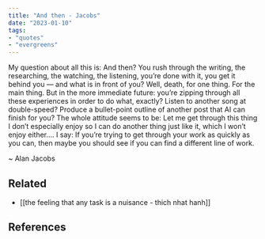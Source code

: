 ```yaml
---
title: "And then - Jacobs"
date: "2023-01-10"
tags:
- "quotes"
- "evergreens"
---
```


My question about all this is: And then? You rush through the writing, the researching, the watching, the listening, you’re done with it, you get it behind you — and what is in front of you? Well, death, for one thing. For the main thing. But in the more immediate future: you’re zipping through all these experiences in order to do what, exactly? Listen to another song at double-speed? Produce a bullet-point outline of another post that AI can finish for you? The whole attitude seems to be: Let me get through this thing I don’t especially enjoy so I can do another thing just like it, which I won’t enjoy either…. I say: If you’re trying to get through your work as quickly as you can, then maybe you should see if you can find a different line of work.

~ Alan Jacobs

## Related

- [[the feeling that any task is a nuisance - thich nhat hanh]]

## References